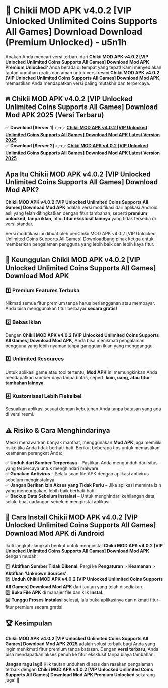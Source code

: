 # 🎯 Chikii MOD APK v4.0.2 [VIP Unlocked Unlimited Coins Supports All Games] Download  Download (Premium Unlocked) -  u5n1h

Apakah Anda mencari versi terbaru dari **Chikii MOD APK v4.0.2 [VIP Unlocked Unlimited Coins Supports All Games] Download Mod APK Premium Unlocked**? Anda berada di tempat yang tepat! Kami menyediakan tautan unduhan gratis dan aman untuk versi resmi **Chikii MOD APK v4.0.2 [VIP Unlocked Unlimited Coins Supports All Games] Download Mod APK**, memastikan Anda mendapatkan versi paling mutakhir dan terpercaya.

## 🔥 Chikii MOD APK v4.0.2 [VIP Unlocked Unlimited Coins Supports All Games] Download Mod APK 2025 (Versi Terbaru)

✅ **Download [Server 1]** 👉👉 [**Chikii MOD APK v4.0.2 [VIP Unlocked Unlimited Coins Supports All Games] Download Mod APK Latest Version 2025**](https://momento.my/?title=Chikii_MOD_APK_v4.0.2_[VIP_Unlocked_Unlimited_Coins_Supports_All_Games]_Download)  
✅ **Download [Server 2]** 👉👉 [**Chikii MOD APK v4.0.2 [VIP Unlocked Unlimited Coins Supports All Games] Download Mod APK Latest Version 2025**](https://momento.my/?title=Chikii_MOD_APK_v4.0.2_[VIP_Unlocked_Unlimited_Coins_Supports_All_Games]_Download)  

## Apa Itu Chikii MOD APK v4.0.2 [VIP Unlocked Unlimited Coins Supports All Games] Download Mod APK?

**Chikii MOD APK v4.0.2 [VIP Unlocked Unlimited Coins Supports All Games] Download Mod APK** adalah versi modifikasi dari aplikasi Android asli yang telah ditingkatkan dengan fitur tambahan, seperti **premium unlocked**, **tanpa iklan**, atau **fitur eksklusif lainnya** yang tidak tersedia di versi standar.

Versi modifikasi ini dibuat oleh penChikii MOD APK v4.0.2 [VIP Unlocked Unlimited Coins Supports All Games] Downloadbang pihak ketiga untuk memberikan pengalaman pengguna yang lebih baik dan lebih kaya fitur.

## 🎯 Keunggulan Chikii MOD APK v4.0.2 [VIP Unlocked Unlimited Coins Supports All Games] Download Mod APK

### 1️⃣ Premium Features Terbuka
Nikmati semua fitur premium tanpa harus berlangganan atau membayar. Anda bisa menggunakan fitur berbayar **secara gratis!**

### 2️⃣ Bebas Iklan
Dengan **Chikii MOD APK v4.0.2 [VIP Unlocked Unlimited Coins Supports All Games] Download Mod APK**, Anda bisa menikmati pengalaman pengguna yang lebih nyaman tanpa gangguan iklan yang mengganggu.

### 3️⃣ Unlimited Resources
Untuk aplikasi game atau tool tertentu, **Mod APK** ini memungkinkan Anda mendapatkan sumber daya tanpa batas, seperti **koin, uang, atau fitur tambahan lainnya**.

### 4️⃣ Kustomisasi Lebih Fleksibel
Sesuaikan aplikasi sesuai dengan kebutuhan Anda tanpa batasan yang ada di versi resmi.

## ⚠️ Risiko & Cara Menghindarinya

Meski menawarkan banyak manfaat, menggunakan **Mod APK** juga memiliki risiko jika Anda tidak berhati-hati. Berikut beberapa tips untuk memastikan keamanan perangkat Anda:

✅ **Unduh dari Sumber Terpercaya** – Pastikan Anda mengunduh dari situs yang terpercaya untuk menghindari malware.  
✅ **Gunakan Antivirus** – Selalu scan file APK dengan aplikasi antivirus sebelum menginstalnya.  
✅ **Jangan Berikan Izin Akses yang Tidak Perlu** – Jika aplikasi meminta izin yang mencurigakan, lebih baik berhati-hati.  
✅ **Backup Data Sebelum Instalasi** – Untuk menghindari kehilangan data, selalu buat cadangan sebelum menginstal aplikasi.

## 📌 Cara Install Chikii MOD APK v4.0.2 [VIP Unlocked Unlimited Coins Supports All Games] Download Mod APK di Android

Ikuti langkah-langkah berikut untuk menginstal **Chikii MOD APK v4.0.2 [VIP Unlocked Unlimited Coins Supports All Games] Download Mod APK** dengan mudah:

1️⃣ **Aktifkan Sumber Tidak Dikenal**: Pergi ke **Pengaturan** > **Keamanan** > **Aktifkan 'Unknown Sources'**.  
2️⃣ **Unduh Chikii MOD APK v4.0.2 [VIP Unlocked Unlimited Coins Supports All Games] Download Mod APK** dari tautan yang telah disediakan.  
3️⃣ **Buka File APK** di manajer file dan klik **Instal**.  
4️⃣ **Tunggu Proses Instalasi** selesai, lalu buka aplikasinya dan nikmati fitur-fitur premium secara gratis!

## 🏆 Kesimpulan

**Chikii MOD APK v4.0.2 [VIP Unlocked Unlimited Coins Supports All Games] Download Mod APK 2025** adalah solusi terbaik bagi Anda yang ingin menikmati fitur premium tanpa batasan. Dengan **versi terbaru**, Anda bisa mendapatkan akses penuh ke fitur eksklusif tanpa biaya tambahan.

**Jangan ragu lagi!** Klik tautan unduhan di atas dan rasakan pengalaman terbaik dengan **Chikii MOD APK v4.0.2 [VIP Unlocked Unlimited Coins Supports All Games] Download Mod APK Premium Unlocked** sekarang juga! 🚀
